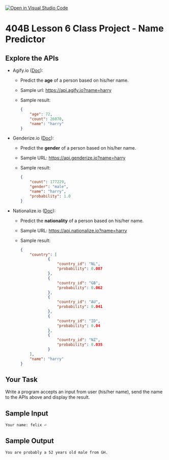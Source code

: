 [![Open in Visual Studio Code](https://classroom.github.com/assets/open-in-vscode-718a45dd9cf7e7f842a935f5ebbe5719a5e09af4491e668f4dbf3b35d5cca122.svg)](https://classroom.github.com/online_ide?assignment_repo_id=14330324&assignment_repo_type=AssignmentRepo)
# 404B Lesson 6 Class Project - Name Predictor

## Explore the APIs

- Agify.io ([Doc](https://agify.io/)):

  - Predict the **age** of a person based on his/her name.
  - Sample url: <https://api.agify.io?name=harry>
  - Sample result:

    ```json
    {
        "age": 72,
        "count": 26070,
        "name": "harry"
    }
    ```

- Genderize.io ([Doc](https://genderize.io/)):
  - Predict the **gender** of a person based on his/her name.
  - Sample URL: <https://api.genderize.io?name=harry>
  - Sample result:

    ```json
    {
        "count": 177229,
        "gender": "male",
        "name": "harry",
        "probability": 1.0
    }
    ```

- Nationalize.io ([Doc](https://nationalize.io/)):
  - Predict the **nationality** of a person based on his/her name.
  - Sample URL: <https://api.nationalize.io?name=harry>
  - Sample result:

    ```json
    {
        "country": [
                {
                    "country_id": "NL",
                    "probability": 0.087
                },
                {
                    "country_id": "GB",
                    "probability": 0.062
                },
                {
                    "country_id": "AU",
                    "probability": 0.041
                },
                {
                    "country_id": "ID",
                    "probability": 0.04
                },
                {
                    "country_id": "NZ",
                    "probability": 0.035
                }
        ],
        "name": "harry"
    }
    ```

## Your Task

Write a program accepts an input from user (his/her name), send the name to the APIs above and display the result.

## Sample Input

`Your name: felix ⏎`

## Sample Output

`You are probably a 52 years old male from GH.`
